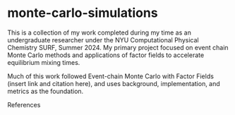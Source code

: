 # monte-carlo-simulations

This is a collection of my work completed during my time as an undergraduate researcher under the NYU Computational Physical Chemistry SURF, Summer 2024. My primary project focused on event chain Monte Carlo methods and applications of factor fields to accelerate equilibrium mixing times. 

Much of this work followed Event-chain Monte Carlo with Factor Fields (insert link and citation here), and uses background, implementation, and metrics as the foundation. 








References

